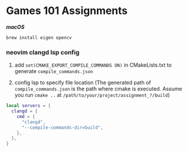 # Games 101 Assignments

***macOS***

`brew install eigen opencv`

### neovim clangd lsp config

1. add `set(CMAKE_EXPORT_COMPILE_COMMANDS ON)` in CMakeLists.txt to generate `compile_commands.json`

2. config lsp to specify file location (The generated path of `compile_commands.json` is the path where cmake is executed. Assume you run `cmake ..` at `/path/to/your/project/assignment_?/build`)

```lua
local servers = {
  clangd = {
    cmd = {
      "clangd",
      "--compile-commands-dir=build",
    },
  },
}
```
